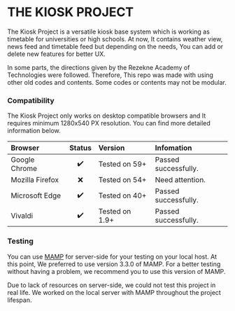 # THE KIOSK PROJECT

The Kiosk Project is a versatile kiosk base system which is working as timetable for universities or high schools. At now, It contains weather view, news feed and timetable feed but depending on the needs, You can add or delete new features for better UX.

In some parts, the directions given by the Rezekne Academy of Technologies were followed. Therefore, This repo was made with using other old codes and contents. Some codes or contents may not be modular.

### Compatibility

The Kiosk Project only works on desktop compatible browsers and It requires minimum 1280x540 PX resolution. You can find more detailed information below.

Browser | Status | Version | Infomation
:--- | :---: | :--- | :---
Google Chrome | :heavy_check_mark: | Tested on 59+ | Passed successfully.
Mozilla Firefox | :x: | Tested on 54+ | Need attention.
Microsoft Edge | :heavy_check_mark: | Tested on 40+ | Passed successfully.
Vivaldi | :heavy_check_mark: | Tested on 1.9+ | Passed successfully.

### Testing

You can use [MAMP](https://www.mamp.info) for server-side for your testing on your local host. At this point, We preferred to use version 3.3.0 of MAMP. For a better testing without having a problem, we recommend you to use this version of MAMP.

Due to lack of resources on server-side, we could not test this project in real life. We worked on the local server with MAMP throughout the project lifespan.

